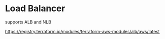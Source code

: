 # Load Balancer

supports ALB and NLB

https://registry.terraform.io/modules/terraform-aws-modules/alb/aws/latest
